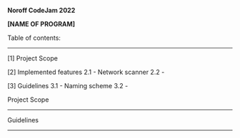 **Noroff CodeJam 2022**


**[NAME OF PROGRAM]**



Table of contents:
________________________________________________

[1] Project Scope

[2] Implemented features
  2.1 - Network scanner
  2.2 - 

[3] Guidelines
  3.1 - Naming scheme
  3.2 -
  


Project Scope
________________________________________________




Guidelines
________________________________________________



